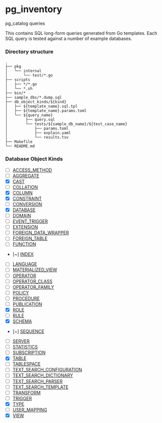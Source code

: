 # pg_inventory

pg_catalog queries

This contains SQL long-form queries generated from Go templates.
Each SQL query is tested against a number of example databases.

### Directory structure

```
.
├── pkg
│   └── internal
│       └── test/*.go
├── scripts
│   ├── */*.go
│   └── *.sh
├── bin/*
├── sample_dbs/*.dump.sql
├── db_object_kinds/${kind}
│   ├── ${template_name}.sql.tpl
│   ├── ${template_name}.params.toml
│   └── ${query_name}
│        ├── query.sql
│        └── tests/${sample_db_name}/${test_case_name}
│            ├── params.toml
│            ├── explain.yaml
│            └── results.tsv
├── Makefile
└── README.md
```

### Database Object Kinds

- [ ] [ACCESS_METHOD](./ACCESS_METHOD/)
- [ ] [AGGREGATE](./AGGREGATE/)
- [x] [CAST](./CAST/)
- [ ] [COLLATION](./COLLATION/)
- [x] [COLUMN](./COLUMN/README.md)
- [x] [CONSTRAINT](./CONSTRAINT/)
- [ ] [CONVERSION](./CONVERSION/)
- [x] [DATABASE](./DATABASE/)
- [ ] [DOMAIN](./DOMAIN/)
- [ ] [EVENT_TRIGGER](./EVENT_TRIGGER/)
- [ ] [EXTENSION](./EXTENSION/)
- [ ] [FOREIGN_DATA_WRAPPER](./FOREIGN_DATA_WRAPPER/)
- [ ] [FOREIGN_TABLE](./FOREIGN_TABLE/)
- [ ] [FUNCTION](./FUNCTION/)
- [~] [INDEX](./INDEX/)
- [ ] [LANGUAGE](./LANGUAGE/)
- [ ] [MATERIALIZED_VIEW](./MATERIALIZED_VIEW/)
- [ ] [OPERATOR](./OPERATOR/)
- [ ] [OPERATOR_CLASS](./OPERATOR_CLASS/)
- [ ] [OPERATOR_FAMILY](./OPERATOR_FAMILY/)
- [ ] [POLICY](./POLICY/)
- [ ] [PROCEDURE](./PROCEDURE/)
- [ ] [PUBLICATION](./PUBLICATION/)
- [x] [ROLE](./ROLE/)
- [ ] [RULE](./RULE/)
- [x] [SCHEMA](./SCHEMA/)
- [~] [SEQUENCE](./SEQUENCE/)
- [ ] [SERVER](./SERVER/)
- [ ] [STATISTICS](./STATISTICS/)
- [ ] [SUBSCRIPTION](./SUBSCRIPTION/)
- [x] [TABLE](./TABLE/)
- [ ] [TABLESPACE](./TABLESPACE/)
- [ ] [TEXT_SEARCH_CONFIGURATION](./TEXT_SEARCH_CONFIGURATION/)
- [ ] [TEXT_SEARCH_DICTIONARY](./TEXT_SEARCH_DICTIONARY/)
- [ ] [TEXT_SEARCH_PARSER](./TEXT_SEARCH_PARSER/)
- [ ] [TEXT_SEARCH_TEMPLATE](./TEXT_SEARCH_TEMPLATE/)
- [ ] [TRANSFORM](./TRANSFORM/)
- [ ] [TRIGGER](./TRIGGER/)
- [x] [TYPE](./TYPE/)
- [ ] [USER_MAPPING](./USER_MAPPING/)
- [x] [VIEW](./VIEW/)
